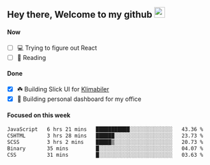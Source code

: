 ## Hey there, Welcome to my github <img src="https://media.giphy.com/media/hvRJCLFzcasrR4ia7z/giphy.gif" width="25px">

#### Now
- [ ] 💻 Trying to figure out React
- [ ] 📕 Reading

#### Done
- [x] ☘️ Building Slick UI for [Klimabiler](https://klimabiler.dk)
- [x] 🚀 Building personal dashboard for my office
 
 #### Focused on this week
<!--START_SECTION:waka-->

```txt
JavaScript   6 hrs 21 mins   ███████████░░░░░░░░░░░░░░   43.36 %
CSHTML       3 hrs 28 mins   ██████░░░░░░░░░░░░░░░░░░░   23.73 %
SCSS         3 hrs 2 mins    █████▒░░░░░░░░░░░░░░░░░░░   20.73 %
Binary       35 mins         █░░░░░░░░░░░░░░░░░░░░░░░░   04.07 %
CSS          31 mins         █░░░░░░░░░░░░░░░░░░░░░░░░   03.63 %
```

<!--END_SECTION:waka-->

